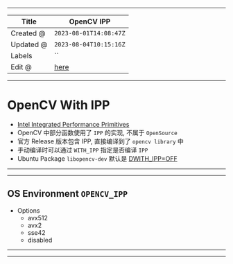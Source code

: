 -----

| Title     | OpenCV IPP                                            |
| --------- | ----------------------------------------------------- |
| Created @ | `2023-08-01T14:08:47Z`                                |
| Updated @ | `2023-08-04T10:15:16Z`                                |
| Labels    | \`\`                                                  |
| Edit @    | [here](https://github.com/junxnone/aiwiki/issues/430) |

-----

# OpenCV With IPP

  - [Intel Integrated Performance
    Primitives](https://junxnone.github.io/xwiki/#/0032_OPT_LIB_IPP?id=ipp-intel-integrated-performance-primitives)
  - OpenCV 中部分函数使用了 `IPP` 的实现, 不属于 `OpenSource`
  - 官方 Release 版本包含 IPP, 直接编译到了 `opencv library` 中
  - 手动编译时可以通过 `WITH_IPP` 指定是否编译 `IPP`
  - Ubuntu Package `libopencv-dev` 默认是
    [DWITH\_IPP=OFF](https://salsa.debian.org/science-team/opencv/-/blob/debian/experimental/debian/rules#L105)

-----

<script src="https://emgithub.com/embed-v2.js?target=https%3A%2F%2Fgithub.com%2Fopencv%2Fopencv%2Fblob%2F0052d46b8e33c7bfe0e1450e4bff28b88f455570%2FCMakeLists.txt%23L290-L292&style=default&type=code&showBorder=on&showLineNumbers=on&showFileMeta=on&showFullPath=on&showCopy=on"></script>

-----

## OS Environment `OPENCV_IPP`

  - Options
      - avx512
      - avx2
      - sse42
      - disabled

-----

<script src="https://emgithub.com/embed-v2.js?target=https%3A%2F%2Fgithub.com%2Fopencv%2Fopencv%2Fblob%2F6791284994dee30c48ed7e234f4aa5f5caa8ce5e%2Fmodules%2Fcore%2Fsrc%2Fsystem.cpp%23L2583-L2633&style=default&type=code&showBorder=on&showLineNumbers=on&showFileMeta=on&showFullPath=on&showCopy=on"></script>

-----
